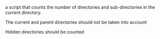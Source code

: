  a script that counts the number of directories and sub-directories in the current directory.



The current and parent directories should not be taken into account

Hidden directories should be counted
